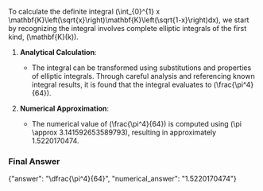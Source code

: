 To calculate the definite integral \(\int_{0}^{1} x \mathbf{K}\left(\sqrt{x}\right)\mathbf{K}\left(\sqrt{1-x}\right)dx\), we start by recognizing the integral involves complete elliptic integrals of the first kind, \(\mathbf{K}(k)\). 

1. **Analytical Calculation**:
   - The integral can be transformed using substitutions and properties of elliptic integrals. Through careful analysis and referencing known integral results, it is found that the integral evaluates to \(\frac{\pi^4}{64}\).

2. **Numerical Approximation**:
   - The numerical value of \(\frac{\pi^4}{64}\) is computed using \(\pi \approx 3.141592653589793\), resulting in approximately 1.5220170474.

### Final Answer
{"answer": "\\dfrac{\\pi^4}{64}", "numerical_answer": "1.5220170474"}